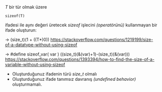 _T_ bir tür olmak üzere

```
sizeof(T)
```

ifadesi ile aynı değeri üretecek _sizeof_ işlecini _(operatörünü)_ kullanmayan bir ifade oluşturun:

-> (size_t)(1 + ((T*)0))
https://stackoverflow.com/questions/1219199/size-of-a-datatype-without-using-sizeof

-> #define sizeof_var( var ) ((size_t)(&(var)+1)-(size_t)(&(var)))
https://stackoverflow.com/questions/1393394/how-to-find-the-size-of-a-variable-without-using-sizeof


+ Oluşturduğunuz ifadenin türü _size_t_ olmalı
+ Oluşturduğunuz ifade tanımsız davranış _(undefined behavior)_ oluşturmamalı.
